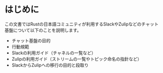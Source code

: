 # はじめに

この文書ではRustの日本語コミュニティが利用するSlackやZulipなどのチャット基盤について以下のことを説明します。

- チャット基盤の目的
- 行動規範
- Slackの利用ガイド（チャネルの一覧など）
- Zulipの利用ガイド（ストリームの一覧やトピック命名の指針など）
- SlackからZulipへの移行の目的と段取り

<!-- [Rust行動規範](https://www.rust-lang.org/ja-JP/conduct.html) -->
